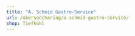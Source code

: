 ```yaml
---
title: "A. Schmid Gastro-Service"
url: /obersoechering/a-schmid-gastro-service/
shop: Tiefkühl
---
```

